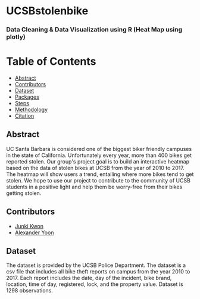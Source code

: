 # UCSBstolenbike
### Data Cleaning &amp; Data Visualization using R (Heat Map using plotly)

# Table of Contents
* [Abstract](#Abstract)
* [Contributors](#Contributors)
* [Dataset](#Dataset)
* [Packages](#Packages)
* [Steps](#Steps)
* [Methodology](#Methodology)
* [Citation](#Citation)

## Abstract
  UC Santa Barbara is considered one of the biggest biker friendly campuses in the state of California. Unfortunately every year, more than 400 bikes get reported stolen. Our group's project goal is to build an interactive heatmap based on the data of stolen bikes at UCSB from the year of 2010 to 2017. The heatmap will show users a trend, entailing where more bikes tend to get stolen. We hope to use our project to contribute to the community of UCSB students in a positive light and help them be worry-free from their bikes getting stolen.
  
## Contributors
* [Junki Kwon](#Abstract)
* [Alexander Yoon](#Contributors)

## Dataset
  The dataset is provided by the UCSB Police Department. The dataset is a csv file that includes all bike theft reports on campus from the year 2010 to 2017. Each report includes the date, day of the incident, bike brand, location, time of day, registered, lock, and the property value. Dataset is 1298 observations.
